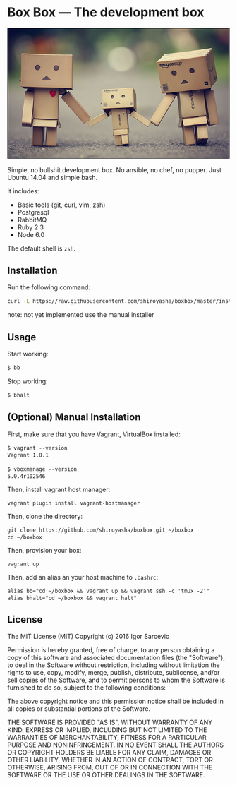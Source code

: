 # Box Box &mdash; The development box

![Box Box devlopment machine](docs/logo.jpg)

Simple, no bullshit development box. No ansible, no chef, no pupper. Just Ubuntu 14.04 and simple bash.

It includes:

- Basic tools (git, curl, vim, zsh)
- Postgresql
- RabbitMQ
- Ruby 2.3
- Node 6.0

The default shell is `zsh`.

## Installation

Run the following command:

``` bash
curl -L https://raw.githubusercontent.com/shiroyasha/boxbox/master/install | bash
```

note: not yet implemented use the manual installer

## Usage

Start working:

``` bash
$ bb
```

Stop working:

``` bash
$ bhalt
```

## (Optional) Manual Installation

First, make sure that you have Vagrant, VirtualBox installed:

```
$ vagrant --version
Vagrant 1.8.1

$ vboxmanage --version
5.0.4r102546
```

Then, install vagrant host manager:

```
vagrant plugin install vagrant-hostmanager
```

Then, clone the directory:

```
git clone https://github.com/shiroyasha/boxbox.git ~/boxbox
cd ~/boxbox
```

Then, provision your box:

```
vagrant up
```

Then, add an alias an your host machine to `.bashrc`:

```
alias bb="cd ~/boxbox && vagrant up && vagrant ssh -c 'tmux -2'"
alias bhalt="cd ~/boxbox && vagrant halt"
```

## License

The MIT License (MIT)
Copyright (c) 2016 Igor Sarcevic

Permission is hereby granted, free of charge, to any person obtaining a copy 
of this software and associated documentation files (the "Software"), 
to deal in the Software without restriction, including without limitation the
rights to use, copy, modify, merge, publish, distribute, sublicense, and/or
sell copies of the Software, and to permit persons to whom the Software
is furnished to do so, subject to the following conditions:

The above copyright notice and this permission notice shall be included in
all copies or substantial portions of the Software.

THE SOFTWARE IS PROVIDED "AS IS", WITHOUT WARRANTY OF ANY KIND, EXPRESS OR
IMPLIED, INCLUDING BUT NOT LIMITED TO THE WARRANTIES OF MERCHANTABILITY, 
FITNESS FOR A PARTICULAR PURPOSE AND NONINFRINGEMENT. IN NO EVENT SHALL 
THE AUTHORS OR COPYRIGHT HOLDERS BE LIABLE FOR ANY CLAIM, DAMAGES OR OTHER
LIABILITY, WHETHER IN AN ACTION OF CONTRACT, TORT OR OTHERWISE, ARISING 
FROM, OUT OF OR IN CONNECTION WITH THE SOFTWARE OR THE USE OR OTHER 
DEALINGS IN THE SOFTWARE.
